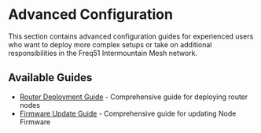 # Advanced Configuration

This section contains advanced configuration guides for experienced users who want to deploy more complex setups or take on additional responsibilities in the Freq51 Intermountain Mesh network.

## Available Guides

- [Router Deployment Guide](advanced-configuration/router-deployment.md) - Comprehensive guide for deploying router nodes
- [Firmware Update Guide](advanced-configuration/firmware-updates.md) - Comprehensive guide for updating Node Firmware
